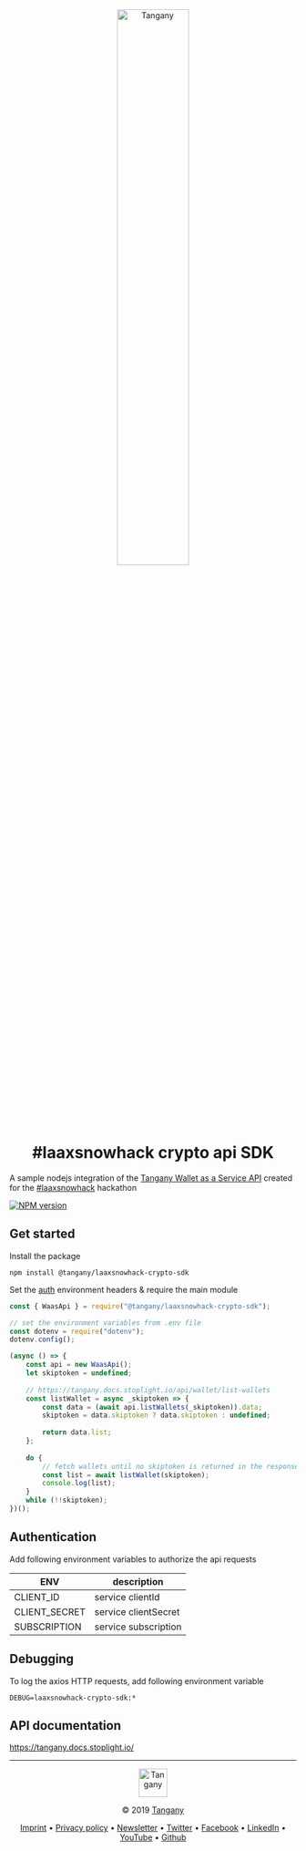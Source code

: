 <div align="center">  
  <a href="https://tangany.com">  
    <img src="https://raw.githubusercontent.com/Tangany/cloud-wallet/master/docs/tangany.gif"  alt="Tangany" width="50%" />  
  </a>  
  <h1>#laaxsnowhack crypto api SDK</h1>      
</div>  

A sample nodejs integration of the [Tangany Wallet as a Service API](https://tangany.com) created for the [#laaxsnowhack](https://twitter.com/search?q=%23laaxsnowhack) hackathon

[![NPM version](https://raw.githubusercontent.com/Tangany/laaxsnowhack-crypto-sdk/master/docs/package-badge.svg?sanitize=true)](https://www.npmjs.com/package/@tangany/laaxsnowhack-crypto-sdk)

## Get started
Install the package
```
npm install @tangany/laaxsnowhack-crypto-sdk
```

Set the [auth](#authentication) environment headers & require the main module
```javascript
const { WaasApi } = require("@tangany/laaxsnowhack-crypto-sdk");

// set the environment variables from .env file
const dotenv = require("dotenv");
dotenv.config();

(async () => {
    const api = new WaasApi();
    let skiptoken = undefined;
    
    // https://tangany.docs.stoplight.io/api/wallet/list-wallets
    const listWallet = async _skiptoken => {
        const data = (await api.listWallets(_skiptoken)).data;
        skiptoken = data.skiptoken ? data.skiptoken : undefined;
        
        return data.list;
    };
    
    do {
        // fetch wallets until no skiptoken is returned in the response
        const list = await listWallet(skiptoken);
        console.log(list);
    }
    while (!!skiptoken);
})();


```

## Authentication
Add following environment variables to authorize the api requests

ENV|description
---|---
CLIENT_ID| service clientId
CLIENT_SECRET| service clientSecret 
SUBSCRIPTION| service subscription

## Debugging

To log the axios HTTP requests, add following environment variable
```
DEBUG=laaxsnowhack-crypto-sdk:*
```

## API documentation
https://tangany.docs.stoplight.io/

***
<div align="center">
<p>   
<img src="https://raw.githubusercontent.com/Tangany/cloud-wallet/master/docs/logo.svg?sanitize=true"  alt="Tangany" height="50" align="middle" />  
</p>
<p>
© 2019 <a href="https://tangany.com">Tangany</a>
</p>
<p>
 <a href="https://tangany.com/imprint/">Imprint</a>
• <a href="https://tangany.com/imprint/">Privacy policy</a>
• <a href="https://tangany.com#newsletter">Newsletter</a>
• <a href="https://twitter.com/tangany_wallet">Twitter</a>
• <a href="https://www.facebook.com/tanganywallet">Facebook</a>
• <a href="https://www.linkedin.com/company/tangany/">LinkedIn</a>
• <a href="https://www.youtube.com/channel/UCmDr1clodG1ov-iX_GMkwMA">YouTube</a>
• <a href="https://github.com/Tangany/">Github</a>
</p>
</div>
